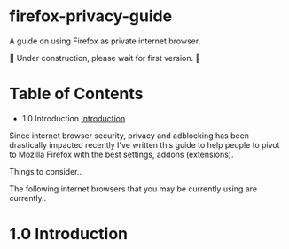 # firefox-privacy-guide

A guide on using Firefox as private internet browser.

👷 Under construction, please wait for first version. 🛑

# Table of Contents

- 1.0 Introduction [Introduction](#Introduction)

Since internet browser security, privacy and adblocking has been drastically impacted recently
I've written this guide to help people to pivot to Mozilla Firefox with the best settings, addons (extensions).

Things to consider..

The following internet browsers that you may be currently using are currently..

# 1.0 Introduction<a id='Introduction'></a>
